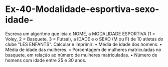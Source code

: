 # Ex-40-Modalidade-esportiva-sexo-idade-
 Escreva um algoritmo que leia o NOME, a MODALIDADE ESPORTIVA (1 = Voley, 2 = Basquete, 3 = Futsal), a IDADE e o SEXO (M ou F) de 10 atletas do clube "LES ENFANTS". Calcular e imprimir: • Média de idade dos homens. • Média de idade das mulheres. • Porcentagem de mulheres matriculadas no basquete, em relação ao número de mulheres matriculadas. • Número de homens com idade entre 25 e 30 anos.
